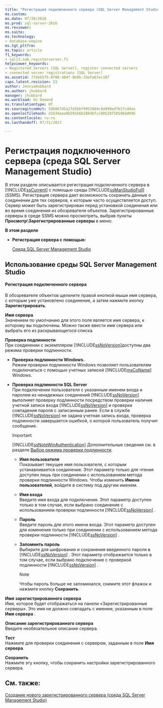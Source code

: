 ```yaml
---
title: "Регистрация подключенного сервера (SQL Server Management Studio) | Документы Майкрософт"
ms.custom: 
ms.date: 07/28/2016
ms.prod: sql-server-2016
ms.reviewer: 
ms.suite: 
ms.technology:
- database-engine
ms.tgt_pltfrm: 
ms.topic: article
f1_keywords:
- sql13.swb.registerserver.f1
helpviewer_keywords:
- Registered Servers [SQL Server], register connected servers
- connected server registrations [SQL Server]
ms.assetid: 77deb5f5-0f80-484f-8b8b-29afa67ec18f
caps.latest.revision: 23
author: JennieHubbard
ms.author: jhubbard
manager: jhubbard
ms.workload: On Demand
ms.translationtype: HT
ms.sourcegitcommit: 5db067d5a2fe5bbf9953484c9a999ed7b1fcddae
ms.openlocfilehash: d1b34aea0b591b6b288dbfcc80529750596dd996
ms.contentlocale: ru-ru
ms.lasthandoff: 07/31/2017

---
```

# <a name="register-a-connected-server-sql-server-management-studio"></a>Регистрация подключенного сервера (среда SQL Server Management Studio)
  В этом разделе описывается регистрация подключенного сервера в [!INCLUDE[ssCurrent](../../includes/sscurrent-md.md)] с помощью среды [!INCLUDE[ssManStudioFull](../../includes/ssmanstudiofull-md.md)] (SSMS). Регистрация сервера дает возможность сохранить данные о соединении для тех серверов, к которым часто осуществляется доступ. Сервер может быть зарегистрирован перед установкой соединения или во время соединения из обозревателя объектов.  Зарегистрированные серверы в среде SSMS можно просмотреть, выбрав пункты **Просмотр**\\**Зарегистрированные серверы** в меню.
  
 **В этом разделе**  
  
-   **Регистрация сервера с помощью:**  
  
     [Среда SQL Server Management Studio](#SSMSProcedure)  
  
##  <a name="SSMSProcedure"></a> Использование среды SQL Server Management Studio  
  
#### <a name="to-register-a-connected-server"></a>Регистрация подключенного сервера  
  
В обозревателе объектов щелкните правой кнопкой мыши имя сервера, с которым уже установлено соединение, а затем нажмите кнопку **Зарегистрировать**.
  
**Имя сервера**  
Значением по умолчанию для этого поля является имя сервера, к которому вы подключены.  Можно также ввести имя сервера или выбрать его из раскрывающегося списка.

**Проверка подлинности**  
При соединении с экземпляром [!INCLUDE[ssNoVersion](../../includes/ssnoversion-md.md)]доступны два режима проверки подлинности. 

-    **Проверка подлинности Windows.**  
Режим проверки подлинности Windows позволяет пользователям подключаться с помощью учетных записей [!INCLUDE[msCoName](../../includes/msconame-md.md)] Windows. 

-    **Проверка подлинности SQL Server**   
При подключении пользователя с указанным именем входа и паролем из ненадежных соединений [!INCLUDE[ssNoVersion](../../includes/ssnoversion-md.md)] выполняет проверку подлинности посредством проверки наличия учетной записи входа [!INCLUDE[ssNoVersion](../../includes/ssnoversion-md.md)] и проверки совпадения пароля с записанным ранее. Если в службе [!INCLUDE[ssNoVersion](../../includes/ssnoversion-md.md)] не задана учетная запись входа, проверка подлинности завершается ошибкой, о которой пользователь получит сообщение.

     > [!IMPORTANT]  
     > [!INCLUDE[ssNoteWinAuthentication](../../includes/ssnotewinauthentication-md.md)] Дополнительные сведения см. в разделе [Выбор режима проверки подлинности](../../relational-databases/security/choose-an-authentication-mode.md).  

     -    **Имя пользователя**  
Показывает текущее имя пользователя, с которым устанавливается соединение. Этот параметр только для чтения доступен лишь при соединении с использованием метода проверки подлинности Windows. Чтобы изменить **Имена пользователей**, войдите в систему под другим именем. 

     -    **Имя входа**  
Введите имя входа для подключения. Этот параметр доступен только в том случае, если выбрано соединение с использованием проверки подлинности [!INCLUDE[ssNoVersion](../../includes/ssnoversion-md.md)] .  

     -    **Пароль**  
Введите пароль для этого имени входа. Этот параметр доступен для изменения только при соединении с использованием метода проверки подлинности [!INCLUDE[ssNoVersion](../../includes/ssnoversion-md.md)] . 

     -    **Запомнить пароль**  
Выберите для шифрования и сохранения введенного пароля в [!INCLUDE[ssNoVersion](../../includes/ssnoversion-md.md)] . Этот параметр отображается только в том случае, если выбрано подключение с проверкой подлинности [!INCLUDE[ssNoVersion](../../includes/ssnoversion-md.md)] .  

          > [!NOTE]  
          > Чтобы пароль больше не запоминался, снимите этот флажок и нажмите кнопку **Сохранить**.  

**Имя зарегистрированного сервера**  
Имя, которое будет отображаться на панели «Зарегистрированные серверы». Это имя не должно совпадать с именем, указанным в поле **Имя сервера** .  
  
**Описание зарегистрированного сервера**  
Введите необязательное описание сервера.  
  
**Тест**  
Нажмите для проверки соединения с сервером, заданным в поле **Имя сервера**.  
  
**Сохранить**  
Нажмите эту кнопку, чтобы сохранить настройки зарегистрированного сервера. 

## <a name="see-also"></a>См. также:  
[Создание нового зарегистрированного сервера (среда SQL Server Management Studio)](../../tools/sql-server-management-studio/create-a-new-registered-server-sql-server-management-studio.md)
  
  

